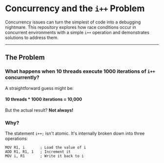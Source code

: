 # **Concurrency and the `i++` Problem**

Concurrency issues can turn the simplest of code into a debugging nightmare. This repository explores how race conditions occur in concurrent environments with a simple `i++` operation and demonstrates solutions to address them.

---

## **The Problem**
### What happens when 10 threads execute 1000 iterations of `i++` concurrently?  

A straightforward guess might be:
#### 10 threads * 1000 iterations = 10,000

But the actual result? **Not always!**

### Why?  

The statement `i++;` isn't atomic. It's internally broken down into three operations:  
```assembly
MOV R1, i       ; Load the value of i
ADD R1, R1, 1   ; Increment it
MOV i, R1       ; Write it back to i